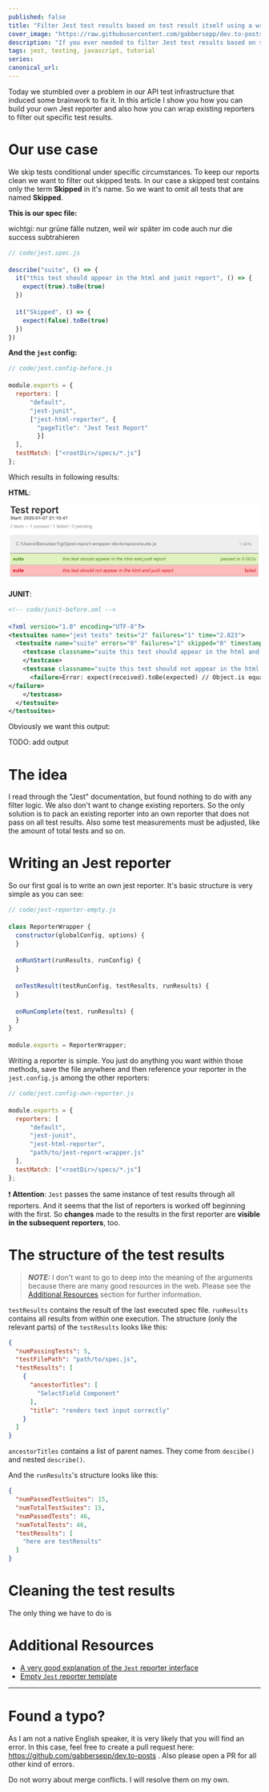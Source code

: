```yaml
---
published: false
title: "Filter Jest test results based on test result itself using a wrapper"
cover_image: "https://raw.githubusercontent.com/gabbersepp/dev.to-posts/master/blog-posts/filter-jest-results/assets/header.png"
description: "If you ever needed to filter Jest test results based on something that is within the result itself, then this article might helü you. Also this article gives a little insight on how to write a Jest reporter."
tags: jest, testing, javascript, tutorial
series:
canonical_url:
---
```


Today we stumbled over a problem in our API test infrastructure that induced some brainwork to fix it. In this article I show you how you can build your own Jest reporter and also how you can wrap existing reporters to filter out specific test results.

# Our use case
We skip tests conditional under specific circumstances. To keep our reports clean we want to filter out skipped tests. In our case a skipped test contains only the term **Skipped** in it's name. So we want to omit all tests that are named **Skipped**.

**This is our spec file:**

wichtgi: nur grüne fälle nutzen, weil wir später im code auch nur die success subtrahieren

```js
// code/jest.spec.js

describe("suite", () => {
  it("this test should appear in the html and junit report", () => {
    expect(true).toBe(true)
  })

  it("Skipped", () => {
    expect(false).toBe(true)
  })
})

```

**And the `jest` config:**

```js
// code/jest.config-before.js

module.exports = {
  reporters: [
      "default",
      "jest-junit",
      ["jest-html-reporter", {
        "pageTitle": "Jest Test Report"
        }]
  ],
  testMatch: ["<rootDir>/specs/*.js"]
};

```

Which results in following results:

**HTML**:

![HTML report before filtering](assets/html-report-before.PNG)

**JUNIT**:

```xml
<!-- code/junit-before.xml -->

<?xml version="1.0" encoding="UTF-8"?>
<testsuites name="jest tests" tests="2" failures="1" time="2.823">
  <testsuite name="suite" errors="0" failures="1" skipped="0" timestamp="2020-01-07T20:10:48" time="1.584" tests="2">
    <testcase classname="suite this test should appear in the html and junit report" name="suite this test should appear in the html and junit report" time="0.002">
    </testcase>
    <testcase classname="suite this test should not appear in the html and junit report" name="suite this test should not appear in the html and junit report" time="0.003">
      <failure>Error: expect(received).toBe(expected) // Object.is equality
</failure>
    </testcase>
  </testsuite>
</testsuites>
```

Obviously we want this output:

TODO: add output

# The idea
I read through the "Jest" documentation, but found nothing to do with any filter logic. We also don't want to change existing reporters. So the only solution is to pack an existing reporter into an own reporter that does not pass on all test results. Also some test measurements must be adjusted, like the amount of total tests and so on.

# Writing an Jest reporter
So our first goal is to write an own jest reporter. It's basic structure is very simple as you can see:

```js
// code/jest-reporter-empty.js

class ReporterWrapper {
  constructor(globalConfig, options) {
  }

  onRunStart(runResults, runConfig) {
  }

  onTestResult(testRunConfig, testResults, runResults) {
  }

  onRunComplete(test, runResults) {
  }
}

module.exports = ReporterWrapper;

```

Writing a reporter is simple. You just do anything you want within those methods, save the file anywhere and then reference your reporter in the `jest.config.js` among the other reporters:

```js
// code/jest.config-own-reporter.js

module.exports = {
  reporters: [
      "default",
      "jest-junit",
      "jest-html-reporter",
      "path/to/jest-report-wrapper.js"
  ],
  testMatch: ["<rootDir>/specs/*.js"]
};

```

:exclamation: **Attention**:
`Jest` passes the same instance of test results through all reporters. And it seems that the list of reporters is worked off beginning with the first. So **changes** made to the results in the first reporter are **visible in the subsequent reporters**, too.

# The structure of the test results
> **_NOTE:_** 
I don't want to go to deep into the meaning of the arguments because there are many good resources in the web. Please see the [Additional Resources](#additional-resources) section for further information.

`testResults` contains the result of the last executed spec file. `runResults` contains all results from within one execution. The structure (only the relevant parts) of the `testResults` looks like this:

<!-- embedme code/testResults.json -->
```json
{
  "numPassingTests": 5,
  "testFilePath": "path/to/spec.js",
  "testResults": [
    {
      "ancestorTitles": [
        "SelectField Component"
      ],
      "title": "renders text input correctly"
    }
  ]
}

```
`ancestorTitles` contains a list of parent names. They come from `descibe()` and nested `describe()`. 

And the `runResults`'s structure looks like this:

<!-- embedme code/runResults.json -->
```json
{
  "numPassedTestSuites": 15,
  "numTotalTestSuites": 15,
  "numPassedTests": 46,
  "numTotalTests": 46,
  "testResults": [
    "here are testResults"
  ]
}

```

# Cleaning the test results
The only thing we have to do is

# Additional Resources <a name="additional-resources">
+ [A very good explanation of the `Jest` reporter interface](https://medium.com/@colinwren/writing-a-jest-test-reporter-cb7c123ec211)
+ [Empty `Jest` reporter template](https://github.com/colinfwren/jest-reporter-debug/blob/master/src/index.js)

----

# Found a typo?
As I am not a native English speaker, it is very likely that you will find an error. In this case, feel free to create a pull request here: https://github.com/gabbersepp/dev.to-posts . Also please open a PR for all other kind of errors.

Do not worry about merge conflicts. I will resolve them on my own. 
